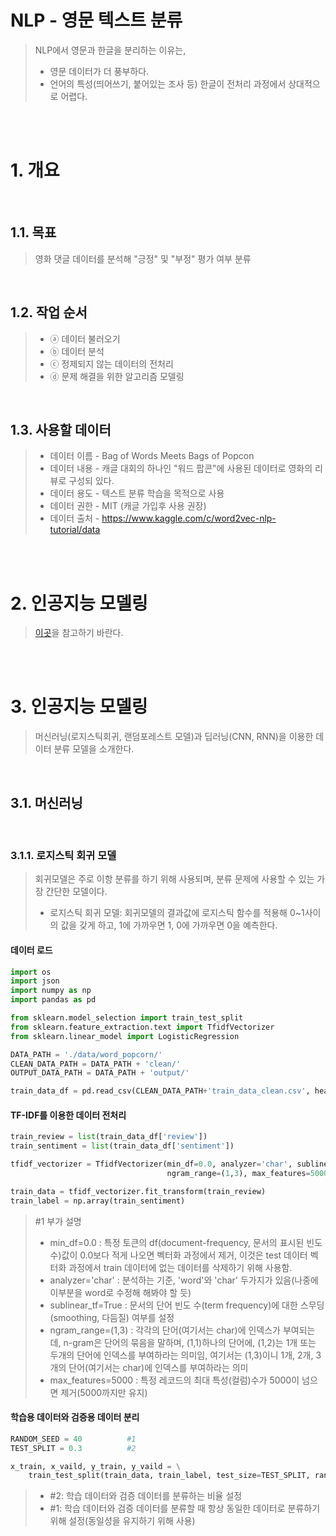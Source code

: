 # NLP - 영문 텍스트 분류

> NLP에서 영문과 한글을 분리하는 이유는,
> * 영문 데이터가 더 풍부하다.
> * 언어의 특성(띄어쓰기, 붙어있는 조사 등) 한글이 전처리 과정에서 상대적으로 어렵다. 

<br/><br/>

# 1. 개요

<br/>

## 1.1. 목표
> 영화 댓글 데이터를 분석해 "긍정" 및 "부정" 평가 여부 분류

<br/>

## 1.2. 작업 순서
> * ⓐ 데이터 불러오기
> * ⓑ 데이터 분석
> * ⓒ 정제되지 않는 데이터의 전처리
> * ⓓ 문제 해결을 위한 알고리즘 모델링

<br/>

## 1.3. 사용할 데이터
> * 데이터 이름 - Bag of Words Meets Bags of Popcon
> * 데이터 내용 - 캐글 대회의 하나인 "워드 팝콘"에 사용된 데이터로 영화의 리뷰로 구성되 있다.
> * 데이터 용도 - 텍스트 분류 학습을 목적으로 사용
> * 데이터 권한 - MIT (캐글 가입후 사용 권장)
> * 데이터 출처 - https://www.kaggle.com/c/word2vec-nlp-tutorial/data

<br/><br/>

# 2. 인공지능 모델링
> [이곳](https://github.com/freemancho1/ai/blob/master/70.-1.-1.-1.%20%EB%8D%B0%EC%9D%B4%ED%84%B0%20%EC%A0%84%EC%B2%98%EB%A6%AC.md)을 참고하기 바란다.

<br/><br/>

# 3. 인공지능 모델링
> 머신러닝(로지스틱회귀, 랜덤포레스트 모델)과 딥러닝(CNN, RNN)을 이용한 데이터 분류 모델을 소개한다.

<br/>

## 3.1. 머신러닝

<br/>

### 3.1.1. 로지스틱 회귀 모델
> 회귀모델은 주로 이항 분류를 하기 위해 사용되며, 분류 문제에 사용할 수 있는 가장 간단한 모델이다.
> * 로지스틱 회귀 모델: 회귀모델의 결과값에 로지스틱 함수를 적용해 0~1사이의 값을 갖게 하고, 1에 가까우면 1, 0에 가까우면 0을 예측한다.

#### 데이터 로드
```python
import os
import json
import numpy as np
import pandas as pd

from sklearn.model_selection import train_test_split
from sklearn.feature_extraction.text import TfidfVectorizer
from sklearn.linear_model import LogisticRegression

DATA_PATH = './data/word_popcorn/'
CLEAN_DATA_PATH = DATA_PATH + 'clean/'
OUTPUT_DATA_PATH = DATA_PATH + 'output/'

train_data_df = pd.read_csv(CLEAN_DATA_PATH+'train_data_clean.csv', header=0)
```

#### TF-IDF를 이용한 데이터 전처리
```python
train_review = list(train_data_df['review'])
train_sentiment = list(train_data_df['sentiment'])

tfidf_vectorizer = TfidfVectorizer(min_df=0.0, analyzer='char', sublinear_tf=True,      #1
                                   ngram_range=(1,3), max_features=5000)

train_data = tfidf_vectorizer.fit_transform(train_review)
train_label = np.array(train_sentiment)
```
> #1 부가 설명
> * min_df=0.0 : 특정 토큰의 df(document-frequency, 문서의 표시된 빈도 수)값이 0.0보다 적게 나오면 벡터화 과정에서 제거, 이것은 test 데이터 벡터화 과정에서 train 데이터에 없는 데이터를 삭제하기 위해 사용함.
> * analyzer='char' : 분석하는 기준, 'word'와 'char' 두가지가 있음(나중에 이부분을 word로 수정해 해봐야 할 듯)
> * sublinear_tf=True : 문서의 단어 빈도 수(term frequency)에 대한 스무딩(smoothing, 다듬질) 여부를 설정
> * ngram_range=(1,3) : 각각의 단어(여기서는 char)에 인덱스가 부여되는데, n-gram은 단어의 묶음을 말하며, (1,1)하나의 단어에, (1,2)는 1개 또는 두개의 단어에 인덱스를 부여하라는 의미임, 여기서는 (1,3)이니 1개, 2개, 3개의 단어(여기서는 char)에 인덱스를 부여하라는 의미
> * max_features=5000 : 특정 레코드의 최대 특성(컬럼)수가 5000이 넘으면 제거(5000까지만 유지)

#### 학습용 데이터와 검증용 데이터 분리
```python
RANDOM_SEED = 40          #1
TEST_SPLIT = 0.3          #2

x_train, x_vaild, y_train, y_vaild = \
    train_test_split(train_data, train_label, test_size=TEST_SPLIT, random_state=RANDOM_SEED)
```    
> * #2: 학습 데이터와 검증 데이터를 분류하는 비율 설정
> * #1: 학습 데이터와 검증 데이터를 분류할 때 항상 동일한 데이터로 분류하기 위해 설정(동일성을 유지하기 위해 사용)

